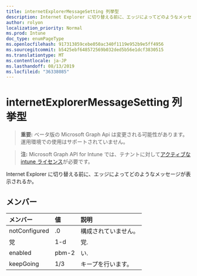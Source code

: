 ```yaml
---
title: internetExplorerMessageSetting 列挙型
description: Internet Explorer に切り替える前に、エッジによってどのようなメッセージが表示されるか。
author: rolyon
localization_priority: Normal
ms.prod: Intune
doc_type: enumPageType
ms.openlocfilehash: 917313859cebe050ac340f1119e952b9e5ff4956
ms.sourcegitcommit: b5425ebf648572569b032ded5b56e1dcf3830515
ms.translationtype: MT
ms.contentlocale: ja-JP
ms.lasthandoff: 08/13/2019
ms.locfileid: "36338085"
---
```

# <a name="internetexplorermessagesetting-enum-type"></a>internetExplorerMessageSetting 列挙型

> **重要:** ベータ版の Microsoft Graph Api は変更される可能性があります。運用環境での使用はサポートされていません。

> **注:** Microsoft Graph API for Intune では、テナントに対して[アクティブな intune ライセンス](https://go.microsoft.com/fwlink/?linkid=839381)が必要です。

Internet Explorer に切り替える前に、エッジによってどのようなメッセージが表示されるか。

## <a name="members"></a>メンバー
|メンバー|値|説明|
|:---|:---|:---|
|notConfigured|.0|構成されていません。|
|党|1-d|党.|
|enabled|pbm-2|い.|
|keepGoing|1/3|キープを行います。|



